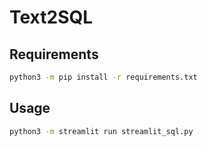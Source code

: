 # Text2SQL

## Requirements

```bash
python3 -m pip install -r requirements.txt
```

## Usage

```bash
python3 -m streamlit run streamlit_sql.py
```
